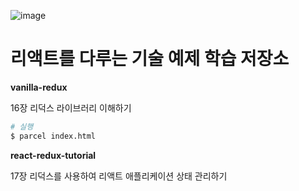 ![image](https://image.yes24.com/momo/TopCate2535/MidCate006/253457270.jpg)

# 리액트를 다루는 기술 예제 학습 저장소

**vanilla-redux**

16장 리덕스 라이브러리 이해하기

```bash
# 실행
$ parcel index.html
```

**react-redux-tutorial**

17장 리덕스를 사용하여 리액트 애플리케이션 상태 관리하기
